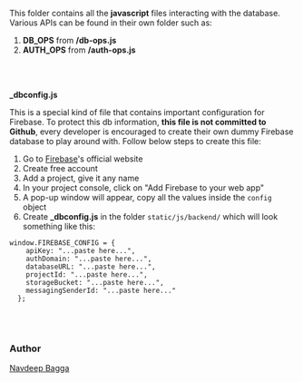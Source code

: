 This folder contains all the __javascript__ files interacting with the database. Various APIs can be found in their own folder such as:

1. __DB_OPS__ from __/db-ops.js__
2. __AUTH_OPS__ from __/auth-ops.js__

<br />
<br />

__\_dbconfig.js__

This is a special kind of file that contains important configuration for Firebase. To protect this db information, __this file is not committed to Github__, every developer is encouraged to create their own dummy Firebase database to play around with. Follow below steps to create this file:

1. Go to [Firebase](https://firebase.google.com/ "Firebase")'s official website
2. Create free account
3. Add a project, give it any name
4. In your project console, click on "Add Firebase to your web app"
5. A pop-up window will appear, copy all the values inside the `config` object
6. Create __\_dbconfig.js__ in the folder `static/js/backend/` which will look something like this:

```
window.FIREBASE_CONFIG = {
    apiKey: "...paste here...",
    authDomain: "...paste here...",
    databaseURL: "...paste here...",
    projectId: "...paste here...",
    storageBucket: "...paste here...",
    messagingSenderId: "...paste here..."
  };
```

<br />
<br />

### Author
[Navdeep Bagga](http://www.navdeepsb.com "Navdeep's online portfolio")
